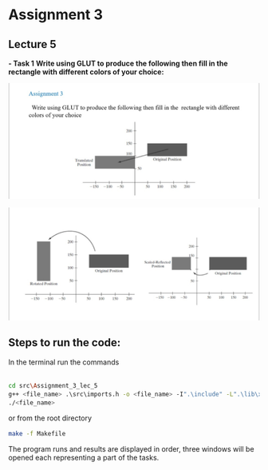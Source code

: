 # Assignment 3
## Lecture 5

**- Task 1**
**Write using GLUT to produce the following then fill in the rectangle with different colors of your choice:**


![Image1](../../images/Lec5_Assignment_3_1.jpg)

![Image2](../../images/Lec5_Assignment_3_2.jpg)

## Steps to run the code:
In the terminal run the commands
```bash

cd src\Assignment_3_lec_5
g++ <file_name> .\src\imports.h -o <file_name> -I".\include" -L".\lib\x64" -lfreeglut -lopengl32 -lglu32
./<file_name>

```

or from the root directory


```bash
make -f Makefile

```
The program runs and results are displayed in order, three windows will be opened each representing a part of the tasks.
